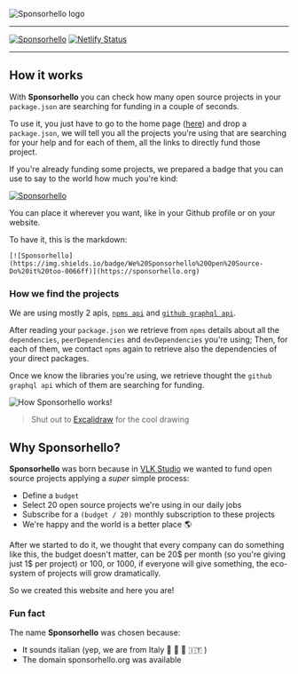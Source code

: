 ![Sponsorhello logo](https://sponsorhello.org/banner.png)

---

[![Sponsorhello](https://img.shields.io/badge/We%20Sponsorhello%20Open%20Source-Do%20it%20too-0066ff)](https://sponsorhello.org)
[![Netlify Status](https://api.netlify.com/api/v1/badges/92e1f9b9-9dbe-4357-b69a-92137c96aac3/deploy-status)](https://app.netlify.com/sites/sponsorhello/deploys)

---

## How it works

With **Sponsorhello** you can check how many open source projects in your `package.json` are searching for funding in a couple of seconds.

To use it, you just have to go to the home page ([here](https://sponsorhello.org)) and drop a `package.json`, we will tell you all the projects you're using that are searching for your help and for each of them, all the links to directly fund those project.

If you're already funding some projects, we prepared a badge that you can use to say to the world how much you're kind:

[![Sponsorhello](https://img.shields.io/badge/We%20Sponsorhello%20Open%20Source-Do%20it%20too-0066ff)](https://sponsorhello.org)

You can place it wherever you want, like in your Github profile or on your website.

To have it, this is the markdown:

```
[![Sponsorhello](https://img.shields.io/badge/We%20Sponsorhello%20Open%20Source-Do%20it%20too-0066ff)](https://sponsorhello.org)
```

### How we find the projects

We are using mostly 2 apis, [`npms api`](https://api-docs.npms.io/) and [`github graphql api`](https://docs.github.com/en/graphql).

After reading your `package.json` we retrieve from `npms` details about all the `dependencies`, `peerDependencies` and `devDependencies` you're using; Then, for each of them, we contact `npms` again to retrieve also the dependencies of your direct packages.

Once we know the libraries you're using, we retrieve thought the `github graphql api` which of them are searching for funding.

![How Sponsorhello works!](https://sponsorhello.org/how-it-works.png "How Sponsorhello works!")

> Shut out to [Excalidraw](https://excalidraw.com/) for the cool drawing

## Why Sponsorhello?

**Sponsorhello** was born because in [VLK Studio](https://vlkstudio.com) we wanted to fund open source projects applying a _super_ simple process:

- Define a `budget`
- Select 20 open source projects we're using in our daily jobs
- Subscribe for a `(budget / 20)` monthly subscription to these projects
- We're happy and the world is a better place 🌎

After we started to do it, we thought that every company can do something like this, the budget doesn't matter, can be 20$ per month (so you're giving just 1$ per project) or 100, or 1000, if everyone will give something, the eco-system of projects will grow dramatically.

So we created this website and here you are!

### Fun fact

The name **Sponsorhello** was chosen because:

- It sounds italian (yep, we are from Italy 🍝 🤌 🍕 🇮🇹 )
- The domain sponsorhello.org was available
